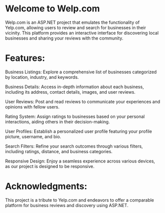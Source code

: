 <h1>Welcome to Welp.com</h1>

Welp.com is an ASP.NET project that emulates the functionality of Yelp.com, allowing users to review and search for businesses in their vicinity. This platform provides an interactive interface for discovering local businesses and sharing your reviews with the community.

<h1>Features:</h1>

Business Listings: Explore a comprehensive list of businesses categorized by location, industry, and keywords.

Business Details: Access in-depth information about each business, including its address, contact details, images, and user reviews.

User Reviews: Post and read reviews to communicate your experiences and opinions with fellow users.

Rating System: Assign ratings to businesses based on your personal interactions, aiding others in their decision-making.

User Profiles: Establish a personalized user profile featuring your profile picture, username, and bio.

Search Filters: Refine your search outcomes through various filters, including ratings, distance, and business categories.

Responsive Design: Enjoy a seamless experience across various devices, as our project is designed to be responsive.



<h1>Acknowledgments:</h1>
This project is a tribute to Yelp.com and endeavors to offer a comparable platform for business reviews and discovery using ASP.NET.
